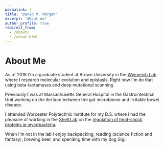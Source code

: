 ```yaml
---
permalink: /
title: "David M. Morgan"
excerpt: "About me"
author_profile: true
redirect_from: 
  - /about/
  - /about.html
---
```


About Me
======
As of 2018 I'm a graduate student at Brown University in the [Weinreich Lab](https://www.brown.edu/research/labs/weinreich/) where I research molecular evolution and epistasis. Right now I'm do that using beta-lactamases and deep mutational scanning. 

Previously I was at Massachusetts General Hospital in the Gastrointestinal Unit working on the iterface between the gut microbiome and irritable bowel disease.

I attended Worcester Polytechnic Institute for my B.S. where I had the pleasure of working in the [Shell Lab](https://labs.wpi.edu/shelllab/) on the [regulation of heat-shock proteins in mycobacteria](https://digitalcommons.wpi.edu/mqp-all/1610/). 

When I'm not in the lab I enjoy backpacking, reading (science fiction and fantasy), brewing beer, and spending time with my dog Gigi. 
